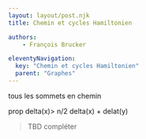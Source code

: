 ```yaml
---
layout: layout/post.njk
title: Chemin et cycles Hamiltonien

authors: 
    - François Brucker

eleventyNavigation:
  key: "Chemin et cycles Hamiltonien"
  parent: "Graphes"
---
```


tous les sommets en chemin

prop delta(x)> n/2
delta(x) + delat(y)

> TBD compléter
